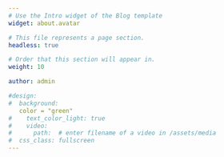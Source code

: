 ```yaml
---
# Use the Intro widget of the Blog template
widget: about.avatar

# This file represents a page section.
headless: true

# Order that this section will appear in.
weight: 10

author: admin

#design:
#  background:
   color = "green"
#    text_color_light: true
#    video:
#      path:  # enter filename of a video in /assets/media
#  css_class: fullscreen
---
```

